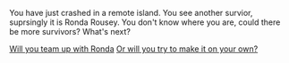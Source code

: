 You have just crashed in a remote island. You see another survior, suprsingly it is Ronda Rousey. You don't know where you are, could there be more survivors? What's next? 

[Will you team up with Ronda](teamup/teamup.md)
[Or will you try to make it on your own?](soloadventure/solodeath.md)
